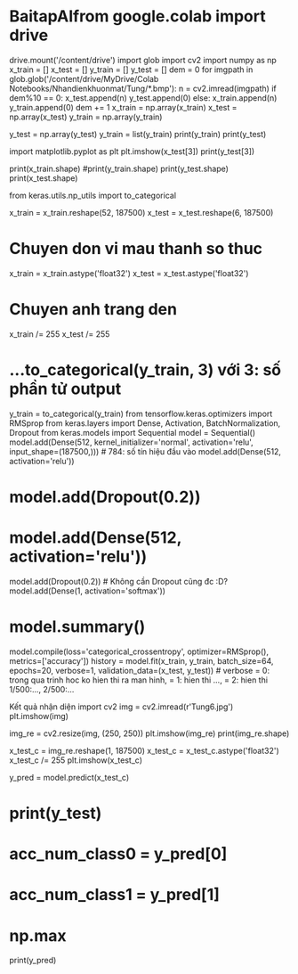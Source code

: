 # BaitapAIfrom google.colab import drive
drive.mount('/content/drive')
import glob
import cv2
import numpy as np
x_train = []
x_test = []
y_train = []
y_test = []
dem = 0
for imgpath in glob.glob('/content/drive/MyDrive/Colab Notebooks/Nhandienkhuonmat/Tung/*.bmp'):
  n = cv2.imread(imgpath)
  if dem%10 == 0:
    x_test.append(n)
    y_test.append(0)
  else:
    x_train.append(n)
    y_train.append(0)
  dem += 1
x_train = np.array(x_train)
x_test = np.array(x_test)
y_train = np.array(y_train)

y_test = np.array(y_test)
y_train = list(y_train)
print(y_train)
print(y_test)
 
import matplotlib.pyplot as plt
plt.imshow(x_test[3])
print(y_test[3])
 

print(x_train.shape)
#print(y_train.shape)
print(y_test.shape)
print(x_test.shape)
 
from keras.utils.np_utils import to_categorical

x_train = x_train.reshape(52, 187500)
x_test = x_test.reshape(6, 187500)
# Chuyen don vi mau thanh so thuc
x_train = x_train.astype('float32')
x_test = x_test.astype('float32')

# Chuyen anh trang den
x_train /= 255
x_test /= 255

# ...to_categorical(y_train, 3) với 3: số phần tử output
y_train = to_categorical(y_train) from tensorflow.keras.optimizers import RMSprop
from keras.layers import Dense, Activation, BatchNormalization, Dropout
from keras.models import Sequential
model = Sequential()
model.add(Dense(512, kernel_initializer='normal', activation='relu', input_shape=(187500,)))  # 784: số tín hiệu đầu vào
model.add(Dense(512, activation='relu'))
# model.add(Dropout(0.2))
# model.add(Dense(512, activation='relu'))
model.add(Dropout(0.2)) # Không cần Dropout cũng đc :D?
model.add(Dense(1, activation='softmax')) 
# model.summary()
model.compile(loss='categorical_crossentropy', optimizer=RMSprop(), metrics=['accuracy'])
history = model.fit(x_train, y_train, batch_size=64, epochs=20, verbose=1, validation_data=(x_test, y_test))  # verbose = 0: trong qua trinh hoc ko hien thi ra man hinh, = 1: hien thi ..., = 2: hien thi 1/500:..., 2/500:...
 


Kết quả nhận diện
import cv2
img = cv2.imread(r'Tung6.jpg')
plt.imshow(img)
 
img_re = cv2.resize(img, (250, 250))
plt.imshow(img_re)
print(img_re.shape)
 
x_test_c = img_re.reshape(1, 187500) 
x_test_c = x_test_c.astype('float32')
x_test_c /= 255
plt.imshow(x_test_c)
  
y_pred = model.predict(x_test_c)
# print(y_test)
# acc_num_class0 = y_pred[0]
# acc_num_class1 = y_pred[1]
# np.max
print(y_pred) 
